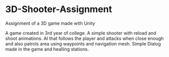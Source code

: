 # 3D-Shooter-Assignment
Assignment of a 3D game made with Unity

A game created in 3rd year of college. A simple shooter with reload and shoot animations. AI that follows the player and attacks when close enough and also patrols area using waypoints and navigation mesh. Simple Dialog made in the game and healling stations.
